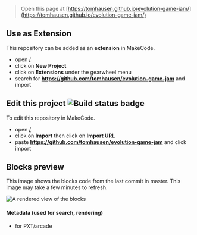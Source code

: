  


> Open this page at [https://tomhausen.github.io/evolution-game-jam/](https://tomhausen.github.io/evolution-game-jam/)

## Use as Extension

This repository can be added as an **extension** in MakeCode.

* open [/](/)
* click on **New Project**
* click on **Extensions** under the gearwheel menu
* search for **https://github.com/tomhausen/evolution-game-jam** and import

## Edit this project ![Build status badge](https://github.com/tomhausen/evolution-game-jam/workflows/MakeCode/badge.svg)

To edit this repository in MakeCode.

* open [/](/)
* click on **Import** then click on **Import URL**
* paste **https://github.com/tomhausen/evolution-game-jam** and click import

## Blocks preview

This image shows the blocks code from the last commit in master.
This image may take a few minutes to refresh.

![A rendered view of the blocks](https://github.com/tomhausen/evolution-game-jam/raw/master/.github/makecode/blocks.png)

#### Metadata (used for search, rendering)

* for PXT/arcade
<script src="https://makecode.com/gh-pages-embed.js"></script><script>makeCodeRender("{{ site.makecode.home_url }}", "{{ site.github.owner_name }}/{{ site.github.repository_name }}");</script>
